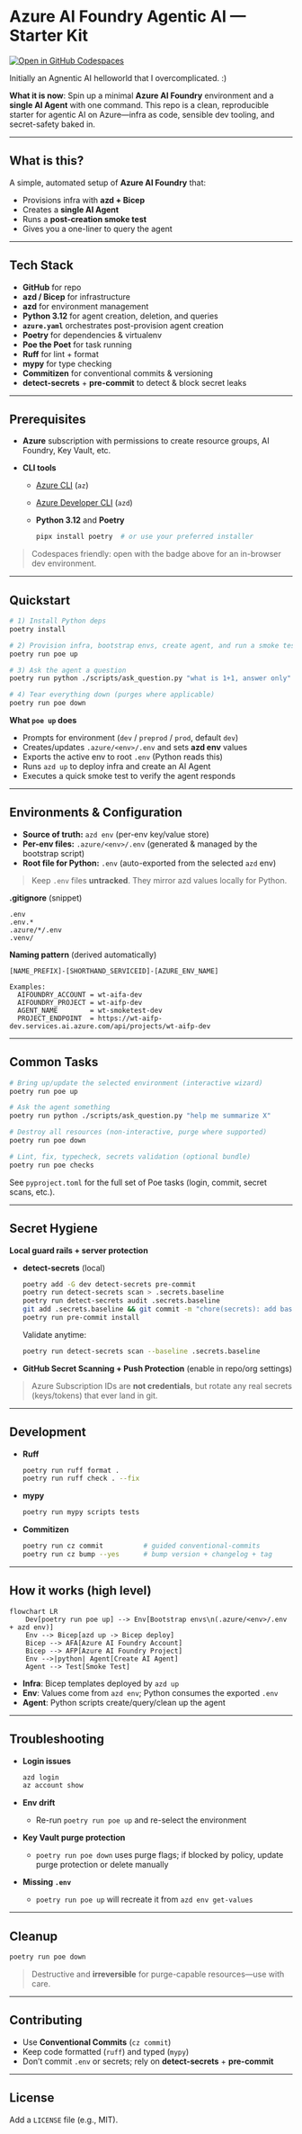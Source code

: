 # Azure AI Foundry Agentic AI — Starter Kit

[![Open in GitHub Codespaces](https://github.com/codespaces/badge.svg)](https://codespaces.new/kevinflint-cs2/hello-azd-bicep?quickstart=1)

Initially an Agnentic AI helloworld that I overcomplicated. :)

**What it is now**: Spin up a minimal **Azure AI Foundry** environment and a **single AI Agent** with one command. This repo is a clean, reproducible starter for agentic AI on Azure—infra as code, sensible dev tooling, and secret-safety baked in. 

---

## What is this?

A simple, automated setup of **Azure AI Foundry** that:

* Provisions infra with **azd + Bicep**
* Creates a **single AI Agent**
* Runs a **post-creation smoke test**
* Gives you a one-liner to query the agent

---

## Tech Stack

* **GitHub** for repo
* **azd / Bicep** for infrastructure
* **azd** for environment management
* **Python 3.12** for agent creation, deletion, and queries
* **`azure.yaml`** orchestrates post-provision agent creation
* **Poetry** for dependencies & virtualenv
* **Poe the Poet** for task running
* **Ruff** for lint + format
* **mypy** for type checking
* **Commitizen** for conventional commits & versioning
* **detect-secrets** + **pre-commit** to detect & block secret leaks

---

## Prerequisites

* **Azure** subscription with permissions to create resource groups, AI Foundry, Key Vault, etc.
* **CLI tools**

  * [Azure CLI](https://learn.microsoft.com/cli/azure/install-azure-cli) (`az`)
  * [Azure Developer CLI](https://learn.microsoft.com/azure/developer/azure-developer-cli/) (`azd`)
  * **Python 3.12** and **Poetry**

    ```bash
    pipx install poetry  # or use your preferred installer
    ```

> Codespaces friendly: open with the badge above for an in-browser dev environment.

---

## Quickstart

```bash
# 1) Install Python deps
poetry install

# 2) Provision infra, bootstrap envs, create agent, and run a smoke test
poetry run poe up

# 3) Ask the agent a question
poetry run python ./scripts/ask_question.py "what is 1+1, answer only"

# 4) Tear everything down (purges where applicable)
poetry run poe down
```

**What `poe up` does**

* Prompts for environment (`dev` / `preprod` / `prod`, default `dev`)
* Creates/updates `.azure/<env>/.env` and sets **azd env** values
* Exports the active env to root `.env` (Python reads this)
* Runs `azd up` to deploy infra and create an AI Agent
* Executes a quick smoke test to verify the agent responds

---

## Environments & Configuration

* **Source of truth:** `azd env` (per-env key/value store)
* **Per-env files:** `.azure/<env>/.env` (generated & managed by the bootstrap script)
* **Root file for Python:** `.env` (auto-exported from the selected `azd` env)

> Keep `.env` files **untracked**. They mirror azd values locally for Python.

**.gitignore** (snippet)

```
.env
.env.*
.azure/*/.env
.venv/
```

**Naming pattern** (derived automatically)

```
[NAME_PREFIX]-[SHORTHAND_SERVICEID]-[AZURE_ENV_NAME]

Examples:
  AIFOUNDRY_ACCOUNT = wt-aifa-dev
  AIFOUNDRY_PROJECT = wt-aifp-dev
  AGENT_NAME        = wt-smoketest-dev
  PROJECT_ENDPOINT  = https://wt-aifp-dev.services.ai.azure.com/api/projects/wt-aifp-dev
```

---

## Common Tasks

```bash
# Bring up/update the selected environment (interactive wizard)
poetry run poe up

# Ask the agent something
poetry run python ./scripts/ask_question.py "help me summarize X"

# Destroy all resources (non-interactive, purge where supported)
poetry run poe down

# Lint, fix, typecheck, secrets validation (optional bundle)
poetry run poe checks
```

See `pyproject.toml` for the full set of Poe tasks (login, commit, secret scans, etc.).

---

## Secret Hygiene

**Local guard rails + server protection**

* **detect-secrets** (local)

  ```bash
  poetry add -G dev detect-secrets pre-commit
  poetry run detect-secrets scan > .secrets.baseline
  poetry run detect-secrets audit .secrets.baseline
  git add .secrets.baseline && git commit -m "chore(secrets): add baseline"
  poetry run pre-commit install
  ```

  Validate anytime:

  ```bash
  poetry run detect-secrets scan --baseline .secrets.baseline
  ```

* **GitHub Secret Scanning + Push Protection** (enable in repo/org settings)

> Azure Subscription IDs are **not credentials**, but rotate any real secrets (keys/tokens) that ever land in git.

---

## Development

* **Ruff**

  ```bash
  poetry run ruff format .
  poetry run ruff check . --fix
  ```
* **mypy**

  ```bash
  poetry run mypy scripts tests
  ```
* **Commitizen**

  ```bash
  poetry run cz commit          # guided conventional-commits
  poetry run cz bump --yes      # bump version + changelog + tag
  ```

---

## How it works (high level)

```mermaid
flowchart LR
    Dev[poetry run poe up] --> Env[Bootstrap envs\n(.azure/<env>/.env + azd env)]
    Env --> Bicep[azd up -> Bicep deploy]
    Bicep --> AFA[Azure AI Foundry Account]
    Bicep --> AFP[Azure AI Foundry Project]
    Env -->|python| Agent[Create AI Agent]
    Agent --> Test[Smoke Test]
```

* **Infra**: Bicep templates deployed by `azd up`
* **Env**: Values come from `azd env`; Python consumes the exported `.env`
* **Agent**: Python scripts create/query/clean up the agent

---

## Troubleshooting

* **Login issues**

  ```bash
  azd login
  az account show
  ```
* **Env drift**

  * Re-run `poetry run poe up` and re-select the environment
* **Key Vault purge protection**

  * `poetry run poe down` uses purge flags; if blocked by policy, update purge protection or delete manually
* **Missing `.env`**

  * `poetry run poe up` will recreate it from `azd env get-values`

---

## Cleanup

```bash
poetry run poe down
```

> Destructive and **irreversible** for purge-capable resources—use with care.

---

## Contributing

* Use **Conventional Commits** (`cz commit`)
* Keep code formatted (`ruff`) and typed (`mypy`)
* Don’t commit `.env` or secrets; rely on **detect-secrets** + **pre-commit**

---

## License

Add a `LICENSE` file (e.g., MIT).
